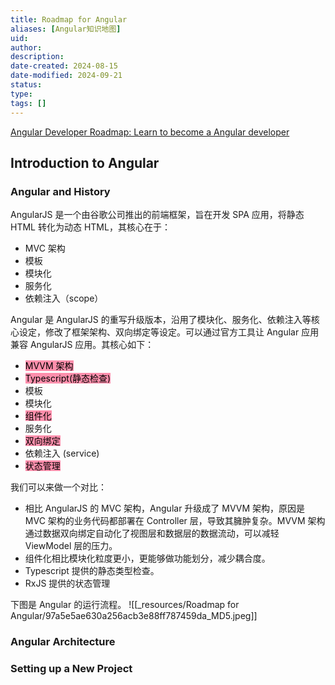 ```yaml
---
title: Roadmap for Angular
aliases: [Angular知识地图]
uid: 
author: 
description: 
date-created: 2024-08-15
date-modified: 2024-09-21
status: 
type: 
tags: []
---
```


[Angular Developer Roadmap: Learn to become a Angular developer](https://roadmap.sh/angular)

## Introduction to Angular

### Angular and History

AngularJS 是一个由谷歌公司推出的前端框架，旨在开发 SPA 应用，将静态 HTML 转化为动态 HTML，其核心在于：

- MVC 架构
- 模板
- 模块化
- 服务化
- 依赖注入（scope）

Angular 是 AngularJS 的重写升级版本，沿用了模块化、服务化、依赖注入等核心设定，修改了框架架构、双向绑定等设定。可以通过官方工具让 Angular 应用兼容 AngularJS 应用。其核心如下：

- <mark style="background: #FF5582A6;">MVVM 架构</mark>
- <mark style="background: #FF5582A6;">Typescript(静态检查)</mark>
- 模板
- 模块化
- <mark style="background: #FF5582A6;">组件化</mark>
- 服务化
- <mark style="background: #FF5582A6;">双向绑定</mark>
- 依赖注入 (service)
- <mark style="background: #FF5582A6;">状态管理</mark>

我们可以来做一个对比：

- 相比 AngularJS 的 MVC 架构，Angular 升级成了 MVVM 架构，原因是 MVC 架构的业务代码都部署在 Controller 层，导致其臃肿复杂。MVVM 架构通过数据双向绑定自动化了视图层和数据层的数据流动，可以减轻 ViewModel 层的压力。
- 组件化相比模块化粒度更小，更能够做功能划分，减少耦合度。
- Typescript 提供的静态类型检查。
- RxJS 提供的状态管理

下图是 Angular 的运行流程。
![[_resources/Roadmap for Angular/97a5e5ae630a256acb3e88ff787459da_MD5.jpeg]]

### Angular Architecture

### Setting up a New Project
